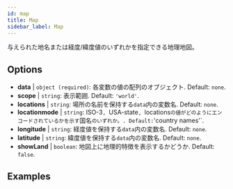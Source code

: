 ```yaml
---
id: map
title: Map
sidebar_label: Map
---
```


与えられた地名または経度/緯度値のいずれかを指定できる地理地図。

## Options

* __data__ | `object (required)`: 各変数の値の配列のオブジェクト. Default: `none`.
* __scope__ | `string`: 表示範囲. Default: `'world'`.
* __locations__ | `string`: 場所の名前を保持する`data`内の変数名. Default: `none`.
* __locationmode__ | `string`: ISO-3`, `USA-state`, `locations` の値がどのようにエンコードされているかを示す `国名` のいずれか。. Default: `'country names'`.
* __longitude__ | `string`: 経度値を保持する`data`内の変数名. Default: `none`.
* __latitude__ | `string`: 緯度値を保持する`data`内の変数名. Default: `none`.
* __showLand__ | `boolean`: 地図上に地理的特徴を表示するかどうか. Default: `false`.


## Examples
